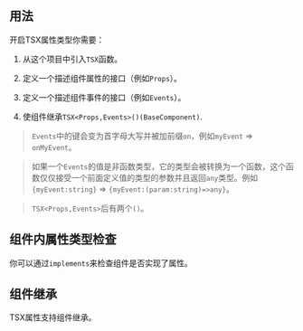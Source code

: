 ## 用法

开启TSX属性类型你需要：

1. 从这个项目中引入`TSX`函数。

2. 定义一个描述组件属性的接口（例如`Props`）。

3. 定义一个描述组件事件的接口（例如`Events`）。

4. 使组件继承`TSX<Props,Events>()(BaseComponent)`.

> `Events`中的键会变为首字母大写并被加前缀`on`，例如`myEvent` => `onMyEvent`。

> 如果一个`Events`的值是非函数类型，它的类型会被转换为一个函数，这个函数仅仅接受一个前面定义值的类型的参数并且返回`any`类型。例如`{myEvent:string}` => `{myEvent:(param:string)=>any}`。

> `TSX<Props,Events>`后有两个`()`。

[](../../../en//tsx/attribute-types/code-usage.tsx ':include :type=code tsx')

## 组件内属性类型检查

你可以通过`implements`来检查组件是否实现了属性。

[](../../../en//tsx/attribute-types/code-type-checking.tsx ':include :type=code tsx')

## 组件继承

TSX属性支持组件继承。

[](../../../en//tsx/attribute-types/code-component-inheritance.tsx ':include :type=code tsx')




